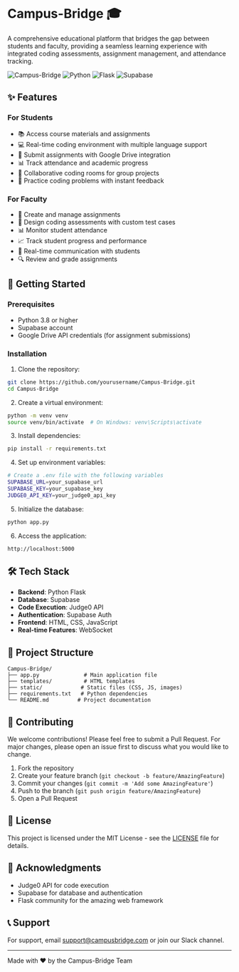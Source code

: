 # Campus-Bridge 🎓

A comprehensive educational platform that bridges the gap between students and faculty, providing a seamless learning experience with integrated coding assessments, assignment management, and attendance tracking.

![Campus-Bridge](https://img.shields.io/badge/Status-Active-brightgreen)
![Python](https://img.shields.io/badge/Python-3.8%2B-blue)
![Flask](https://img.shields.io/badge/Flask-2.0%2B-lightgrey)
![Supabase](https://img.shields.io/badge/Supabase-Database-orange)

## ✨ Features

### For Students
- 📚 Access course materials and assignments
- 💻 Real-time coding environment with multiple language support
- 📝 Submit assignments with Google Drive integration
- 📊 Track attendance and academic progress
- 👥 Collaborative coding rooms for group projects
- 🎯 Practice coding problems with instant feedback

### For Faculty
- 📝 Create and manage assignments
- 🎯 Design coding assessments with custom test cases
- 📊 Monitor student attendance
- 📈 Track student progress and performance
- 💬 Real-time communication with students
- 🔍 Review and grade assignments

## 🚀 Getting Started

### Prerequisites
- Python 3.8 or higher
- Supabase account
- Google Drive API credentials (for assignment submissions)

### Installation

1. Clone the repository:
```bash
git clone https://github.com/yourusername/Campus-Bridge.git
cd Campus-Bridge
```

2. Create a virtual environment:
```bash
python -m venv venv
source venv/bin/activate  # On Windows: venv\Scripts\activate
```

3. Install dependencies:
```bash
pip install -r requirements.txt
```

4. Set up environment variables:
```bash
# Create a .env file with the following variables
SUPABASE_URL=your_supabase_url
SUPABASE_KEY=your_supabase_key
JUDGE0_API_KEY=your_judge0_api_key
```

5. Initialize the database:
```bash
python app.py
```

6. Access the application:
```
http://localhost:5000
```

## 🛠️ Tech Stack

- **Backend**: Python Flask
- **Database**: Supabase
- **Code Execution**: Judge0 API
- **Authentication**: Supabase Auth
- **Frontend**: HTML, CSS, JavaScript
- **Real-time Features**: WebSocket

## 📁 Project Structure

```
Campus-Bridge/
├── app.py              # Main application file
├── templates/          # HTML templates
├── static/            # Static files (CSS, JS, images)
├── requirements.txt   # Python dependencies
└── README.md         # Project documentation
```

## 🤝 Contributing

We welcome contributions! Please feel free to submit a Pull Request. For major changes, please open an issue first to discuss what you would like to change.

1. Fork the repository
2. Create your feature branch (`git checkout -b feature/AmazingFeature`)
3. Commit your changes (`git commit -m 'Add some AmazingFeature'`)
4. Push to the branch (`git push origin feature/AmazingFeature`)
5. Open a Pull Request

## 📝 License

This project is licensed under the MIT License - see the [LICENSE](LICENSE) file for details.

## 🙏 Acknowledgments

- Judge0 API for code execution
- Supabase for database and authentication
- Flask community for the amazing web framework

## 📞 Support

For support, email support@campusbridge.com or join our Slack channel.

---

Made with ❤️ by the Campus-Bridge Team